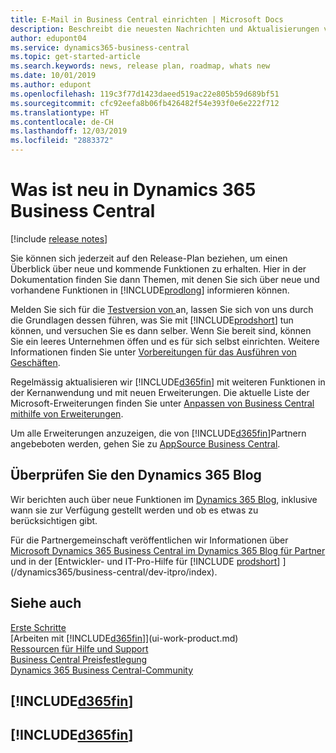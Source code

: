 ```yaml
---
title: E-Mail in Business Central einrichten | Microsoft Docs
description: Beschreibt die neuesten Nachrichten und Aktualisierungen von Business Central.
author: edupont04
ms.service: dynamics365-business-central
ms.topic: get-started-article
ms.search.keywords: news, release plan, roadmap, whats new
ms.date: 10/01/2019
ms.author: edupont
ms.openlocfilehash: 119c3f77d1423daeed519ac22e805b59d689bf51
ms.sourcegitcommit: cfc92eefa8b06fb426482f54e393f0e6e222f712
ms.translationtype: HT
ms.contentlocale: de-CH
ms.lasthandoff: 12/03/2019
ms.locfileid: "2883372"
---
```

# <a name="whats-new-in-dynamics-365-business-central"></a>Was ist neu in Dynamics 365 Business Central

[!include [release notes](includes/release-notes.md)]

Sie können sich jederzeit auf den Release-Plan beziehen, um einen Überblick über neue und kommende Funktionen zu erhalten. Hier in der Dokumentation finden Sie dann Themen, mit denen Sie sich über neue und vorhandene Funktionen in [!INCLUDE[prodlong](includes/prodlong.md)] informieren können.  

Melden Sie sich für die [Testversion von ](https://go.microsoft.com/fwlink/?linkid=847861) an, lassen Sie sich von uns durch die Grundlagen dessen führen, was Sie mit [!INCLUDE[prodshort](includes/prodshort.md)] tun können, und versuchen Sie es dann selber. Wenn Sie bereit sind, können Sie ein leeres Unternehmen öffen und es für sich selbst einrichten. Weitere Informationen finden Sie unter [Vorbereitungen für das Ausführen von Geschäften](ui-get-ready-business.md).  

Regelmässig aktualisieren wir [!INCLUDE[d365fin](includes/d365fin_md.md)] mit weiteren Funktionen in der Kernanwendung und mit neuen Erweiterungen. Die aktuelle Liste der Microsoft-Erweiterungen finden Sie unter [Anpassen von Business Central mithilfe von Erweiterungen](ui-extensions.md).

Um alle Erweiterungen anzuzeigen, die von [!INCLUDE[d365fin](includes/d365fin_md.md)]Partnern angebeboten werden, gehen Sie zu [AppSource Business Central](https://go.microsoft.com/fwlink/?linkid=2081646).  

## <a name="check-the-dynamics-365-blog"></a>Überprüfen Sie den Dynamics 365 Blog

Wir berichten auch über neue Funktionen im [Dynamics 365 Blog](https://cloudblogs.microsoft.com/dynamics365/), inklusive wann sie zur Verfügung gestellt werden und ob es etwas zu berücksichtigen gibt.  

Für die Partnergemeinschaft veröffentlichen wir Informationen über [Microsoft Dynamics 365 Business Central im Dynamics 365 Blog für Partner](https://cloudblogs.microsoft.com/dynamics365/it/product/business-central/) und in der [Entwickler- und IT-Pro-Hilfe für [!INCLUDE [prodshort](includes/prodshort.md)] ](/dynamics365/business-central/dev-itpro/index).  

## <a name="see-also"></a>Siehe auch

[Erste Schritte](product-get-started.md)  
[Arbeiten mit [!INCLUDE[d365fin](includes/d365fin_md.md)]](ui-work-product.md)  
[Ressourcen für Hilfe und Support](product-help-and-support.md)  
[Business Central Preisfestlegung](https://dynamics.microsoft.com/business-central/overview/#pricing)  
[Dynamics 365 Business Central-Community](https://community.dynamics.com/business/)

## [!INCLUDE[d365fin](includes/free_trial_md.md)]
## [!INCLUDE[d365fin](includes/training_link_md.md)]  
